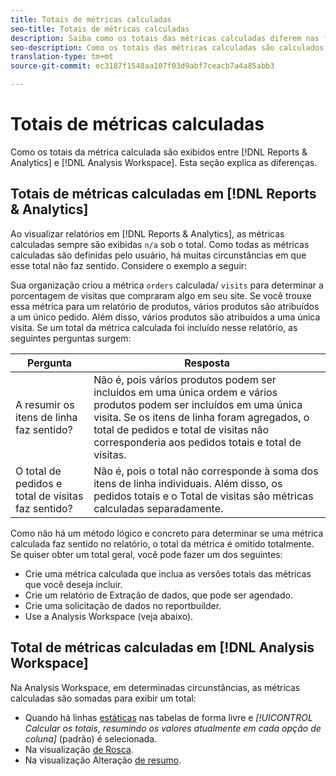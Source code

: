 ```yaml
---
title: Totais de métricas calculadas
seo-title: Totais de métricas calculadas
description: Saiba como os totais das métricas calculadas diferem nas ferramentas do Analytics
seo-description: Como os totais das métricas calculadas são calculados
translation-type: tm+mt
source-git-commit: ec3187f1548aa107f03d9abf7ceacb7a4a85abb3

---
```



# Totais de métricas calculadas

Como os totais da métrica calculada são exibidos entre [!DNL Reports & Analytics] e [!DNL Analysis Workspace]. Esta seção explica as diferenças.

## Totais de métricas calculadas em [!DNL Reports & Analytics]

Ao visualizar relatórios em [!DNL Reports & Analytics], as métricas calculadas sempre são exibidas `n/a` sob o total. Como todas as métricas calculadas são definidas pelo usuário, há muitas circunstâncias em que esse total não faz sentido. Considere o exemplo a seguir:

Sua organização criou a métrica `orders` calculada/ `visits` para determinar a porcentagem de visitas que compraram algo em seu site. Se você trouxe essa métrica para um relatório de produtos, vários produtos são atribuídos a um único pedido. Além disso, vários produtos são atribuídos a uma única visita. Se um total da métrica calculada foi incluído nesse relatório, as seguintes perguntas surgem:

| Pergunta | Resposta |
|---|---|
| A resumir os itens de linha faz sentido? | Não é, pois vários produtos podem ser incluídos em uma única ordem e vários produtos podem ser incluídos em uma única visita. Se os itens de linha foram agregados, o total de pedidos e total de visitas não corresponderia aos pedidos totais e total de visitas. |
| O total de pedidos e total de visitas faz sentido? | Não é, pois o total não corresponde à soma dos itens de linha individuais. Além disso, os pedidos totais e o Total de visitas são métricas calculadas separadamente. |

Como não há um método lógico e concreto para determinar se uma métrica calculada faz sentido no relatório, o total da métrica é omitido totalmente. Se quiser obter um total geral, você pode fazer um dos seguintes:

* Crie uma métrica calculada que inclua as versões totais das métricas que você deseja incluir.
* Crie um relatório de Extração de dados, que pode ser agendado.
* Crie uma solicitação de dados no reportbuilder.
* Use a Analysis Workspace (veja abaixo).

## Total de métricas calculadas em [!DNL Analysis Workspace]

Na Analysis Workspace, em determinadas circunstâncias, as métricas calculadas são somadas para exibir um total:

* Quando há linhas [estáticas](/help/analyze/analysis-workspace/build-workspace-project/column-row-settings/manual-vs-dynamic-rows.md) nas tabelas de forma livre e *[!UICONTROL Calcular os totais, resumindo os valores atualmente em cada opção de coluna]* (padrão) é selecionada.
* Na visualização [de Rosca](/help/analyze/analysis-workspace/visualizations/donut.md).
* Na visualização Alteração [de resumo](/help/analyze/analysis-workspace/visualizations/summary-number-change.md).
